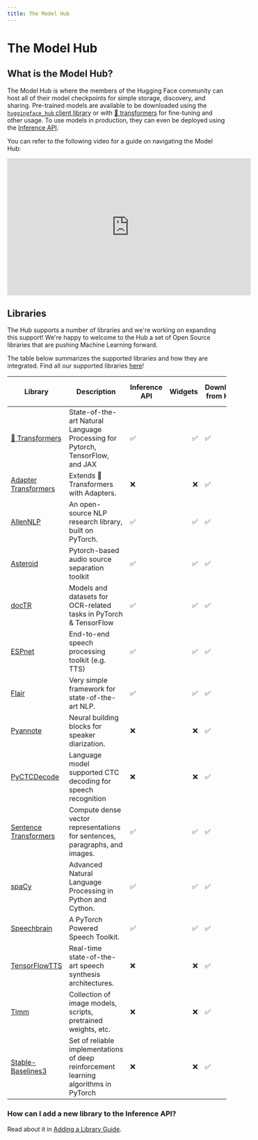```yaml
---
title: The Model Hub
---
```


<h1>The Model Hub</h1>

## What is the Model Hub?

The Model Hub is where the members of the Hugging Face community can host all of their model checkpoints for simple storage, discovery, and sharing. Pre-trained models are available to be downloaded using the [`huggingface_hub` client library](https://huggingface.co/docs/huggingface_hub/index) or with [🤗 transformers](https://huggingface.co/docs/transformers/index) for fine-tuning and other usage. To use models in production, they can even be deployed using the [Inference API](./models-inference).

You can refer to the following video for a guide on navigating the Model Hub:

<iframe width="560" height="315" src="https://www.youtube-nocookie.com/embed/XvSGPZFEjDY" title="Model Hub Video" frameborder="0" allow="accelerometer; autoplay; clipboard-write; encrypted-media; gyroscope; picture-in-picture" allowfullscreen></iframe>

## Libraries

The Hub supports a number of libraries and we're working on expanding this support! We're happy to welcome to the Hub a set of Open Source libraries that are pushing Machine Learning forward.

The table below summarizes the supported libraries and how they are integrated. Find all our supported libraries [here](https://github.com/huggingface/hub-docs/blob/main/js/src/lib/interfaces/Libraries.ts)! 

| Library               | Description                                                                   | Inference API | Widgets | Download from Hub | Push to Hub |
|-----------------------|-------------------------------------------------------------------------------|---------------|-------:|-------------------|-------------|
| [🤗 Transformers](https://github.com/huggingface/transformers)         | State-of-the-art Natural Language Processing for Pytorch, TensorFlow, and JAX |       ✅       |    ✅   |         ✅         |      ✅      |
| [Adapter Transformers](https://github.com/Adapter-Hub/adapter-transformers)  | Extends 🤗Transformers with Adapters.                                          |       ❌       | ❌      |         ✅         |      ✅      |
| [AllenNLP](https://github.com/allenai/allennlp)              | An open-source NLP research library, built on PyTorch.                        |       ✅       |    ✅   |         ✅         |      ❌      |
| [Asteroid](https://github.com/asteroid-team/asteroid)              | Pytorch-based audio source separation toolkit                                 |       ✅       | ✅     |         ✅         |      ❌      |
| [docTR](https://github.com/mindee/doctr) | Models and datasets for OCR-related tasks in PyTorch & TensorFlow | ✅ | ✅ | ✅ | ❌ |
| [ESPnet](https://github.com/espnet/espnet)                | End-to-end speech processing toolkit (e.g. TTS)                               |       ✅       | ✅      |         ✅         |      ❌      |
| [Flair](https://github.com/flairNLP/flair)                 | Very simple framework for state-of-the-art NLP. |       ✅       |    ✅   |         ✅         |      ❌      |
| [Pyannote](https://github.com/pyannote/pyannote-audio)              | Neural building blocks for speaker diarization.                               |       ❌       |    ❌   |         ✅         |      ❌      |
| [PyCTCDecode](https://github.com/kensho-technologies/pyctcdecode)                  | Language model supported CTC decoding for speech recognition                |       ❌       |    ❌   |         ✅         |      ❌      |
| [Sentence Transformers](https://github.com/UKPLab/sentence-transformers) | Compute dense vector representations for sentences, paragraphs, and images.   |       ✅       |    ✅   |         ✅         |      ✅      |
| [spaCy](https://github.com/explosion/spaCy)                 | Advanced Natural Language Processing in Python and Cython.                    |       ✅       |    ✅   |         ✅         |      ✅      |
| [Speechbrain](https://speechbrain.github.io/)                 | A PyTorch Powered Speech Toolkit. |       ✅       |    ✅   |         ✅         |      ❌      |
| [TensorFlowTTS](https://github.com/TensorSpeech/TensorFlowTTS)         | Real-time state-of-the-art speech synthesis architectures.                    |       ❌       |    ❌   |         ✅         |      ❌      |
| [Timm](https://github.com/rwightman/pytorch-image-models)                  | Collection of image models, scripts, pretrained weights, etc.                 |       ❌       |    ❌   |         ✅         |      ❌      |
| [Stable-Baselines3](https://github.com/DLR-RM/stable-baselines3)                  | Set of reliable implementations of deep reinforcement learning algorithms in PyTorch                  |       ❌       |    ❌   |         ✅         |      ✅      |


### How can I add a new library to the Inference API?

Read about it in [Adding a Library Guide](/docs/hub/adding-a-library).
